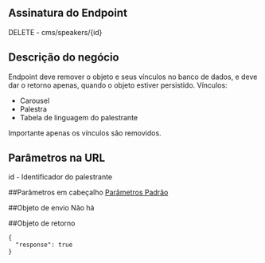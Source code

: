 ## Assinatura do Endpoint

DELETE - cms/speakers/{id}

## Descrição do negócio
Endpoint deve remover o objeto e seus vínculos no banco de dados, e deve dar o retorno apenas, quando o objeto estiver persistido.
Vínculos:
- Carousel
- Palestra
- Tabela de linguagem do palestrante

Importante apenas os vínculos são removidos.

## Parâmetros na URL
id - Identificador do palestrante

##Parâmetros em cabeçalho
[Parâmetros Padrão](/API-\(Endpoints\)/Parâmetros-Padrão)

##Objeto de envio
Não há

##Objeto de retorno

```
{
  "response": true
}
```